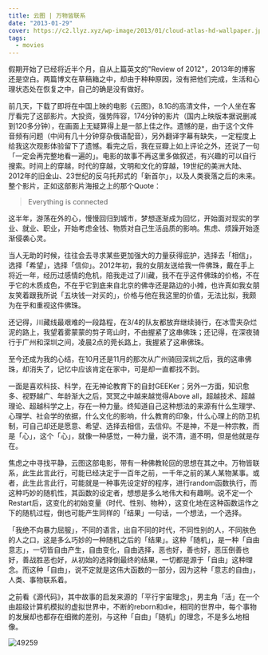 ```yaml
---
title: 云图 | 万物皆联系
date: "2013-01-29"
cover: https://c2.llyz.xyz/wp-image/2013/01/cloud-atlas-hd-wallpaper.jpg
tags:
  - movies
---
```


假期开始了已经将近半个月，自从上篇英文的"Review of 2012"，2013年的博客还是空白。两篇博文在草稿箱之中，却由于种种原因，没有把他们完成，生活和心理状态处在恢复之中，自己的确是没有做好。

前几天，下载了即将在中国上映的电影《云图》，8.1G的高清文件，一个人坐在客厅看完了这部影片。大投资，强势阵容，174分钟的影片（国内上映版本据说删减到120多分钟），在画面上无疑算得上是一部上佳之作。遗憾的是，由于这个文件音频有问题（中间有几十分钟穿杂俄语配音），另外翻译字幕有缺失，一定程度上给我这次观影体验留下了遗憾。看完之后，我在豆瓣上如上评论之外，还说了一句「一定会再完整地看一遍的」。电影的故事不再这里多做叙述，有兴趣的可以自行搜索。时间上的穿越，时代的穿越，文明和文化的穿越，19世纪的美洲大陆、2012年的旧金山、23世纪的反乌托邦式的「新首尔」，以及人类衰落之后的未来。整个影片，正如这部影片海报之上的那个Quote：

> Everything is connected

这半年，游荡在外的心，慢慢回归到城市，梦想逐渐成为回忆，开始面对现实的学业、就业、职业，开始考虑金钱、物质对自己生活品质的影响。焦虑、烦躁开始逐渐侵袭心灵。

当人无助的时候，往往会去寻求某些更加强大的力量获得庇护，选择去「相信」，选择「希望」，选择「信仰」。2012年初，我的女朋友送给我一件佛珠，戴在手上将近一年，经历过感情的危机，陪我走过了川藏，我不在乎这件佛珠的价格，不在乎它的木质成色，不在乎它到底来自北京的佛寺还是路边的小摊，也许真如我女朋友笑着跟我所说「五块钱一对买的」，价格与他在我这里的价值，无法比拟，我颇为在乎和重视这件佛珠。

还记得，川藏线最艰难的一段路程，在3/4的队友都放弃继续骑行，在冰雪夹杂烂泥的路上，我望着雾蒙蒙的剪子弯山时，不由握紧了这串佛珠；还记得，在深夜骑行于广州和深圳之间，凌晨2点的莞长路上，我握紧了这串佛珠。

至今还成为我的心结，在10月还是11月的那次从广州骑回深圳之后，我的这串佛珠，却消失了，记忆中应该肯定在家中，可是却一直都找不到。

一面是喜欢科技、科学，在无神论教育下的自封GEEKer；另外一方面，知识愈多、视野越广、年龄渐大之后，冥冥之中越来越觉得Above all，超越技术、超越理论、超越科学之上，存在一种力量。终知道自己这种想法的来源有什么生理学、心理学、社会学的依据，什么文化的影响，什么教育的印象，什么心理上的防卫机制，可自己却还是愿意、希望、选择去相信，去信仰。不是神，不是一种宗教，而是「心」，这个「心」，就像一种感觉，一种力量，说不清，道不明，但是他就是存在。

焦虑之中寻找平静，云图这部电影，带有一种佛教轮回的思想在其之中。万物皆联系，此生此言此行，可能已经决定于一百年之前，一千年之前的某人某物某事。或者，此生此言此行，可能就是一种事先设定好的程序，进行random函数执行，而这种巧妙的随机性，其函数的设定者，想想是多么地伟大和有趣啊。说不定一个Restart后，这变化的初始变量（时代、性别、物种），这变化地在这种函数运作之下的随机过程，倒也可能产生同样的「结果」一句话，一个想法，一个选择。

「我绝不向暴力屈服」，不同的语言，出自不同的时代，不同性别的人，不同肤色的人之口，这是多么巧妙的一种随机之后的「结果」。这种「随机」，是一种「自由意志」，一切皆自由产生，自由变化，自由选择，恶也好，善也好，恶压倒善也好，善战胜恶也好，从初始的选择倒最终的结果，一切都是源于「自由」这种理念。而这种「自由」，说不定就是这伟大函数的一部分，因为这种「意志的自由」，人类、事物联系着。

之前看《源代码》，其中故事的启发来源的「平行宇宙理念」，男主角「活」在一个由超级计算机模拟的虚拟世界中，不断的reborn和die，相同的世界中，每个事物的发展却也都存在细微的差别，与这种「自由」「随机」的理念，不是多么地相像。

![49259](https://c2.llyz.xyz/wp-image/2013/01/49259.jpeg)
